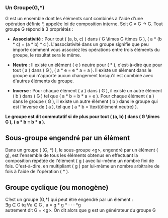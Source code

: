 ### Un Groupe(G,*)

G est un ensemble dont les éléments sont combinés à l'aide d'une opération définie *, appelée loi de composition interne. Soit G × G → G. Tout groupe G répond à 3 propriétés :

- **Associativité** : Pour tout \( (a, b, c) \) dans \( G \times G \times G \), \( a * (b * c) = (a * b) * c \). L'associativité dans un groupe signifie que peu importe comment vous associez les opérations entre trois éléments du groupe, le résultat sera le même.

- **Neutre** : Il existe un élément \( e \) neutre pour \( * \), c'est-à-dire que pour tout \( a \) dans \( G \), \( a * e = e * a = a \). Il existe un élément dans le groupe qui n'apporte aucun changement lorsqu'il est combiné avec d'autres éléments du groupe.

- **Inverse** : Pour chaque élément \( a \) dans \( G \), il existe un autre élément \( b \) dans \( G \) tel que \( a * b = b * a = e \). Pour chaque élément \( a \) dans le groupe \( G \), il existe un autre élément \( b \) dans le groupe qui est l'inverse de \( a \), tel que \( a * b = \text{élément neutre} \).

**Le groupe est dit commutatif si de plus pour tout \( (a, b) \) dans \( G \times G \), \( a * b = b * a \)**.

## Sous-groupe engendré par un élément

Dans un groupe \( (G, *) \), le sous-groupe \<g>, engendré par un élément \( g\), est l'ensemble de tous les éléments obtenus en effectuant la composition répétée de l'élément \( g \) avec lui-même un nombre fini de fois. C'est-à-dire, en multipliant \( g \) par lui-même un nombre arbitraire de fois à l'aide de l'opération \( * \).
## Groupe cyclique (ou monogène)
C’est un groupe (G,*) qui peut être engendré par un élément :
\
∃g ∈ G tq ∀a ∈ G , a = g * g * · · · *g
\
autrement dit G = \<g>. On dit alors que g est un générateur du groupe G
